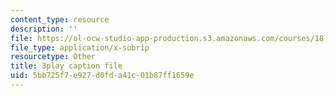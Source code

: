 ```yaml
---
content_type: resource
description: ''
file: https://ol-ocw-studio-app-production.s3.amazonaws.com/courses/18-01sc-single-variable-calculus-fall-2010/5bb725f7e927d0fda41c01b87ff1659e_ryLdyDrBfvI.srt
file_type: application/x-subrip
resourcetype: Other
title: 3play caption file
uid: 5bb725f7-e927-d0fd-a41c-01b87ff1659e
---
```

